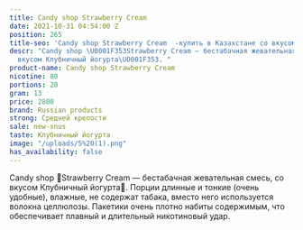 ```yaml
---
title: Candy shop Strawberry Cream
date: 2021-10-31 04:54:00 Z
position: 265
title-seo: 'Candy shop Strawberry Cream  -купить в Казахстане со вкусом '
descr: "Candy shop \U0001F353Strawberry Cream — бестабачная жевательная смесь, со
  вкусом Клубничный йогурта\U0001F353. "
product-name: Candy shop Strawberry Cream
nicotine: 80
portions: 20
gram: 13
price: 2800
brand: Russian products
strong: Средней крепости
sale: new-snus
taste: Клубничный йогурта
image: "/uploads/5%20(1).png"
has_availability: false
---
```


Candy shop 🍓Strawberry Cream — бестабачная жевательная смесь, со вкусом Клубничный йогурта🍓. Порции длинные и тонкие (очень удобные), влажные, не содержат табака, вместо него используется волокна целлюлозы. Пакетики очень плотно набиты содержимым, что обеспечивает плавный и длительный никотиновый удар. 
